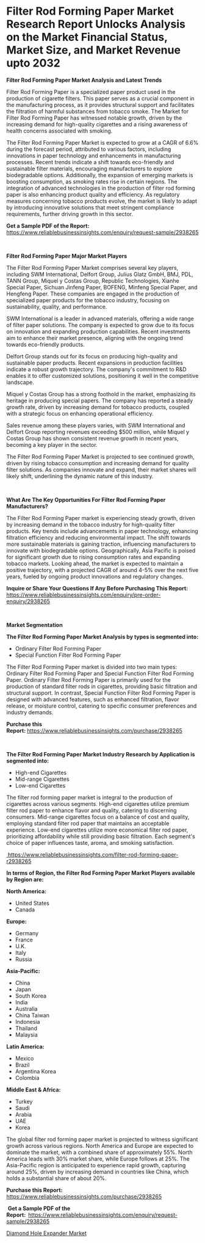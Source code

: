 <p><h1>Filter Rod Forming Paper Market Research Report Unlocks Analysis on the Market Financial Status, Market Size, and Market Revenue upto 2032</h1></p><p><strong>Filter Rod Forming Paper Market Analysis and Latest Trends</strong></p>
<p><p>Filter Rod Forming Paper is a specialized paper product used in the production of cigarette filters. This paper serves as a crucial component in the manufacturing process, as it provides structural support and facilitates the filtration of harmful substances from tobacco smoke. The Market for Filter Rod Forming Paper has witnessed notable growth, driven by the increasing demand for high-quality cigarettes and a rising awareness of health concerns associated with smoking.</p><p>The Filter Rod Forming Paper Market is expected to grow at a CAGR of 6.6% during the forecast period, attributed to various factors, including innovations in paper technology and enhancements in manufacturing processes. Recent trends indicate a shift towards eco-friendly and sustainable filter materials, encouraging manufacturers to explore biodegradable options. Additionally, the expansion of emerging markets is boosting consumption, as smoking rates rise in certain regions. The integration of advanced technologies in the production of filter rod forming paper is also enhancing product quality and efficiency. As regulatory measures concerning tobacco products evolve, the market is likely to adapt by introducing innovative solutions that meet stringent compliance requirements, further driving growth in this sector.</p></p>
<p><strong>Get a Sample PDF of the Report:&nbsp;</strong> <a href="https://www.reliablebusinessinsights.com/enquiry/request-sample/2938265?utm_campaign=3083&utm_medium=2&utm_source=Github&utm_content=ia&utm_term=15032025&utm_id=filter-rod-forming-paper">https://www.reliablebusinessinsights.com/enquiry/request-sample/2938265</a></p>
<p>&nbsp;</p>
<p><strong>Filter Rod Forming Paper Major Market Players</strong></p>
<p><p>The Filter Rod Forming Paper Market comprises several key players, including SWM International, Delfort Group, Julius Glatz GmbH, BMJ, PDL, TANN Group, Miquel y Costas Group, Republic Technologies, Xianhe Special Paper, Sichuan Jinfeng Paper, BOFENG, Minfeng Special Paper, and Hengfeng Paper. These companies are engaged in the production of specialized paper products for the tobacco industry, focusing on sustainability, quality, and performance.</p><p>SWM International is a leader in advanced materials, offering a wide range of filter paper solutions. The company is expected to grow due to its focus on innovation and expanding production capabilities. Recent investments aim to enhance their market presence, aligning with the ongoing trend towards eco-friendly products.</p><p>Delfort Group stands out for its focus on producing high-quality and sustainable paper products. Recent expansions in production facilities indicate a robust growth trajectory. The company's commitment to R&D enables it to offer customized solutions, positioning it well in the competitive landscape.</p><p>Miquel y Costas Group has a strong foothold in the market, emphasizing its heritage in producing special papers. The company has reported a steady growth rate, driven by increasing demand for tobacco products, coupled with a strategic focus on enhancing operational efficiency.</p><p>Sales revenue among these players varies, with SWM International and Delfort Group reporting revenues exceeding $500 million, while Miquel y Costas Group has shown consistent revenue growth in recent years, becoming a key player in the sector. </p><p>The Filter Rod Forming Paper Market is projected to see continued growth, driven by rising tobacco consumption and increasing demand for quality filter solutions. As companies innovate and expand, their market shares will likely shift, underlining the dynamic nature of this industry.</p></p>
<p>&nbsp;</p>
<p><strong>What Are The Key Opportunities For Filter Rod Forming Paper Manufacturers?</strong></p>
<p><p>The Filter Rod Forming Paper market is experiencing steady growth, driven by increasing demand in the tobacco industry for high-quality filter products. Key trends include advancements in paper technology, enhancing filtration efficiency and reducing environmental impact. The shift towards more sustainable materials is gaining traction, influencing manufacturers to innovate with biodegradable options. Geographically, Asia Pacific is poised for significant growth due to rising consumption rates and expanding tobacco markets. Looking ahead, the market is expected to maintain a positive trajectory, with a projected CAGR of around 4-5% over the next five years, fueled by ongoing product innovations and regulatory changes.</p></p>
<p><strong>Inquire or Share Your Questions If Any Before Purchasing This Report:</strong> <a href="https://www.reliablebusinessinsights.com/enquiry/pre-order-enquiry/2938265?utm_campaign=3083&utm_medium=2&utm_source=Github&utm_content=ia&utm_term=15032025&utm_id=filter-rod-forming-paper">https://www.reliablebusinessinsights.com/enquiry/pre-order-enquiry/2938265</a></p>
<p>&nbsp;</p>
<p><strong>Market Segmentation</strong></p>
<p><strong>The Filter Rod Forming Paper Market Analysis by types is segmented into:</strong></p>
<p><ul><li>Ordinary Filter Rod Forming Paper</li><li>Special Function Filter Rod Forming Paper</li></ul></p>
<p><p>The Filter Rod Forming Paper market is divided into two main types: Ordinary Filter Rod Forming Paper and Special Function Filter Rod Forming Paper. Ordinary Filter Rod Forming Paper is primarily used for the production of standard filter rods in cigarettes, providing basic filtration and structural support. In contrast, Special Function Filter Rod Forming Paper is designed with advanced features, such as enhanced filtration, flavor release, or moisture control, catering to specific consumer preferences and industry demands.</p></p>
<p><strong>Purchase this Report:&nbsp;</strong><a href="https://www.reliablebusinessinsights.com/purchase/2938265?utm_campaign=3083&utm_medium=2&utm_source=Github&utm_content=ia&utm_term=15032025&utm_id=filter-rod-forming-paper">https://www.reliablebusinessinsights.com/purchase/2938265</a></p>
<p>&nbsp;</p>
<p><strong>The Filter Rod Forming Paper Market Industry Research by Application is segmented into:</strong></p>
<p><ul><li>High-end Cigarettes</li><li>Mid-range Cigarettes</li><li>Low-end Cigarettes</li></ul></p>
<p><p>The filter rod forming paper market is integral to the production of cigarettes across various segments. High-end cigarettes utilize premium filter rod paper to enhance flavor and quality, catering to discerning consumers. Mid-range cigarettes focus on a balance of cost and quality, employing standard filter rod paper that maintains an acceptable experience. Low-end cigarettes utilize more economical filter rod paper, prioritizing affordability while still providing basic filtration. Each segment's choice of paper influences taste, aroma, and smoking satisfaction.</p></p>
<p><a href="https://www.reliablebusinessinsights.com/filter-rod-forming-paper-r2938265?utm_campaign=3083&utm_medium=2&utm_source=Github&utm_content=ia&utm_term=15032025&utm_id=filter-rod-forming-paper">&nbsp;https://www.reliablebusinessinsights.com/filter-rod-forming-paper-r2938265</a></p>
<p><strong>In terms of Region, the Filter Rod Forming Paper Market Players available by Region are:</strong></p>
<p>
    <p> <strong> North America: </strong>
        <ul>
            <li>United States</li>
            <li>Canada</li>
        </ul>
        </p> 
    <p> <strong> Europe: </strong>
        <ul>
            <li>Germany</li>
            <li>France</li>
            <li>U.K.</li>
            <li>Italy</li>
            <li>Russia</li>
        </ul>
        </p> 
    <p> <strong> Asia-Pacific: </strong>
        <ul>
            <li>China</li>
            <li>Japan</li>
            <li>South Korea</li>
            <li>India</li>
            <li>Australia</li>
            <li>China Taiwan</li>
            <li>Indonesia</li>
            <li>Thailand</li>
            <li>Malaysia</li>
        </ul>
        </p> 
    <p> <strong> Latin America: </strong>
        <ul>
            <li>Mexico</li>
            <li>Brazil</li>
            <li>Argentina Korea</li>
            <li>Colombia</li>
        </ul>
        </p> 
    <p> <strong> Middle East & Africa: </strong>
        <ul>
            <li>Turkey</li>
            <li>Saudi</li>
            <li>Arabia</li>
            <li>UAE</li>
            <li>Korea</li>
        </ul>
    </p>
    </p>
<p><p>The global filter rod forming paper market is projected to witness significant growth across various regions. North America and Europe are expected to dominate the market, with a combined share of approximately 55%. North America leads with 30% market share, while Europe follows at 25%. The Asia-Pacific region is anticipated to experience rapid growth, capturing around 25%, driven by increasing demand in countries like China, which holds a substantial share of about 20%.</p></p>
<p><strong>Purchase this Report: </strong><a href="https://www.reliablebusinessinsights.com/purchase/2938265?utm_campaign=3083&utm_medium=2&utm_source=Github&utm_content=ia&utm_term=15032025&utm_id=filter-rod-forming-paper">https://www.reliablebusinessinsights.com/purchase/2938265</a></p>
<p>&nbsp;<strong>Get a Sample PDF of the Report:&nbsp;&nbsp;</strong><a href="https://www.reliablebusinessinsights.com/enquiry/request-sample/2938265?utm_campaign=3083&utm_medium=2&utm_source=Github&utm_content=ia&utm_term=15032025&utm_id=filter-rod-forming-paper">https://www.reliablebusinessinsights.com/enquiry/request-sample/2938265</a></p>
<p><strong></strong></p>
<p><p><a href="https://github.com/lalolatiot/Market-Research-Report-List-1/blob/main/diamond-hole-expander-market.md?utm_campaign=3083&utm_medium=2&utm_source=Github&utm_content=ia&utm_term=15032025&utm_id=filter-rod-forming-paper">Diamond Hole Expander Market</a></p></p>